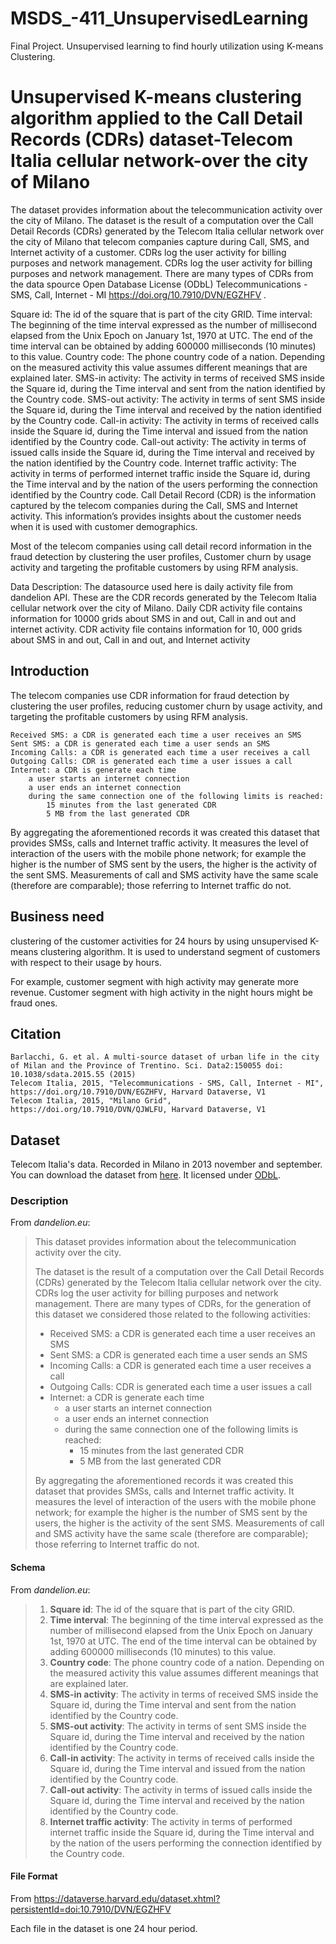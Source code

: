 # MSDS_-411_UnsupervisedLearning
Final Project. Unsupervised learning to find hourly utilization using K-means Clustering. 
# Unsupervised K-means clustering algorithm applied to the Call Detail Records (CDRs) dataset-Telecom Italia cellular network-over the city of Milano
The dataset provides information about the telecommunication activity over the city of Milano. The dataset is the result of a computation over the Call Detail Records (CDRs) generated by the Telecom Italia cellular network over the city of Milano that telecom companies capture during Call, SMS, and Internet activity of a customer. CDRs log the user activity for billing purposes and network management. CDRs log the user activity for billing purposes and network management. There are many types of CDRs from the data spource Open Database License (ODbL) Telecommunications - SMS, Call, Internet - MI https://doi.org/10.7910/DVN/EGZHFV .

Square id: The id of the square that is part of the city GRID.
Time interval: The beginning of the time interval expressed as the number of millisecond elapsed from the Unix Epoch on January 1st, 1970 at UTC. The end of the time interval can be obtained by adding 600000 milliseconds (10 minutes) to this value.
Country code: The phone country code of a nation. Depending on the measured activity this value assumes different meanings that are explained later.
SMS-in activity: The activity in terms of received SMS inside the Square id, during the Time interval and sent from the nation identified by the Country code.
SMS-out activity: The activity in terms of sent SMS inside the Square id, during the Time interval and received by the nation identified by the Country code.
Call-in activity: The activity in terms of received calls inside the Square id, during the Time interval and issued from the nation identified by the Country code.
Call-out activity: The activity in terms of issued calls inside the Square id, during the Time interval and received by the nation identified by the Country code.
Internet traffic activity: The activity in terms of performed internet traffic inside the Square id, during the Time interval and by the nation of the users performing the connection identified by the Country code.
Call Detail Record (CDR) is the information captured by the telecom companies during the Call, SMS and Internet activity. This information’s provides insights about the customer needs when it is used with customer demographics. 

Most of the telecom companies using call detail record information in the fraud detection by clustering the user profiles, Customer churn by usage activity and targeting the profitable customers by using RFM analysis.

Data Description:
The datasource used here is daily activity file from dandelion API. These are the CDR records generated by the Telecom Italia cellular network over the city of Milano. Daily CDR activity file contains information for 10000 grids about SMS in and out, Call in and out and internet activity.  CDR activity file contains information for 10, 000 grids about SMS in and out, Call in and out, and Internet activity 

## Introduction
The telecom companies use CDR information for fraud detection by clustering the user profiles, reducing customer churn by usage activity, and targeting the profitable customers by using RFM analysis.

    Received SMS: a CDR is generated each time a user receives an SMS
    Sent SMS: a CDR is generated each time a user sends an SMS
    Incoming Calls: a CDR is generated each time a user receives a call
    Outgoing Calls: CDR is generated each time a user issues a call
    Internet: a CDR is generate each time
        a user starts an internet connection
        a user ends an internet connection
        during the same connection one of the following limits is reached:​
            15 minutes from the last generated CDR
            5 MB from the last generated CDR

By aggregating the aforementioned records it was created this dataset that provides SMSs, calls and Internet traffic activity. It measures the level of interaction of the users with the mobile phone network; for example the higher is the number of SMS sent by the users, the higher is the activity of the sent SMS. Measurements of call and SMS activity have the same scale (therefore are comparable); those referring to Internet traffic do not.
## Business need
clustering of the customer activities for 24 hours by using unsupervised K-means clustering algorithm. It is used to understand segment of customers with respect to their usage by hours.

For example, customer segment with high activity may generate more revenue. Customer segment with high activity in the night hours might be fraud ones.
## Citation

    Barlacchi, G. et al. A multi-source dataset of urban life in the city of Milan and the Province of Trentino. Sci. Data2:150055 doi: 10.1038/sdata.2015.55 (2015)
    Telecom Italia, 2015, "Telecommunications - SMS, Call, Internet - MI", https://doi.org/10.7910/DVN/EGZHFV, Harvard Dataverse, V1
    Telecom Italia, 2015, "Milano Grid", https://doi.org/10.7910/DVN/QJWLFU, Harvard Dataverse, V1


## Dataset

Telecom Italia's data. Recorded in Milano in 2013 november and september. You can download the dataset from [here](https://dandelion.eu/datamine/open-big-data/). It licensed under [ODbL](https://opendatacommons.org/licenses/odbl/).

### Description

From *dandelion.eu*:

> This dataset provides information about the telecommunication activity over the city.
>
> The dataset is the result of a computation over the Call Detail Records (CDRs) generated by the Telecom Italia cellular network over the city. CDRs log the user activity for billing purposes and network management. There are many types of CDRs, for the generation of this dataset we considered those related to the following activities:
>- Received SMS: a CDR is generated each time a user receives an SMS
>- Sent SMS: a CDR is generated each time a user sends an SMS
>- Incoming Calls: a CDR is generated each time a user receives a call
>- Outgoing Calls: CDR is generated each time a user issues a call
>- Internet: a CDR is generate each time
>	- a user starts an internet connection
>	- a user ends an internet connection
>	- during the same connection one of the following limits is reached:​
>		- 15 minutes from the last generated CDR
>		- 5 MB from the last generated CDR
>
> By aggregating the aforementioned records it was created this dataset that provides SMSs, calls and Internet traffic activity. It measures the level of interaction of the users with the mobile phone network; for example the higher is the number of SMS sent by the users, the higher is the activity of the sent SMS. Measurements of call and SMS activity have the same scale (therefore are comparable); those referring to Internet traffic do not.

#### Schema

From *dandelion.eu*:

>1. **Square id**: The id of the square that is part of the city GRID.
>2. **Time interval**: The beginning of the time interval expressed as the number of millisecond elapsed from the Unix Epoch on January 1st, 1970 at UTC. The end of the time interval can be obtained by adding 600000 milliseconds (10 minutes) to this value.
>3. **Country code**: The phone country code of a nation. Depending on the measured activity this value assumes different meanings that are explained later.
>4. **SMS-in activity**: The activity in terms of received SMS inside the Square id, during the Time interval and sent from the nation identified by the Country code.
>5. **SMS-out activity**: The activity in terms of sent SMS inside the Square id, during the Time interval and received by the nation identified by the Country code.
>6. **Call-in activity**: The activity in terms of received calls inside the Square id, during the Time interval and issued from the nation identified by the Country code.
>7. **Call-out activity**: The activity in terms of issued calls inside the Square id, during the Time interval and received by the nation identified by the Country code.
>8. **Internet traffic activity**: The activity in terms of performed internet traffic inside the Square id, during the Time interval and by the nation of the users performing the connection identified by the Country code.

#### File Format

From https://dataverse.harvard.edu/dataset.xhtml?persistentId=doi:10.7910/DVN/EGZHFV 

Each file in the dataset is one 24 hour period. 
